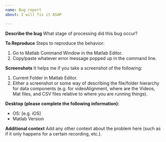 ```yaml
---
name: Bug report
about: I will fix it ASAP

---
```


**Describe the bug**
What stage of processing did this bug occur?

**To Reproduce**
Steps to reproduce the behavior:
1. Go to Matlab Command Window in the Matlab Editor.
2. Copy/paste whatever error message popped up in the command line.

**Screenshots**
It helps me if you take a screenshot of the following:
1. Current Folder in Matlab Editor.
2. Either a screenshot or some way of describing the file/folder hierarchy for data components (e.g. for videoAlignment, where are the Videos, Mat files, and CSV files relative to where you are running things). 

**Desktop (please complete the following information):**
 - OS: [e.g. iOS]
 - Matlab Version

**Additional context**
Add any other context about the problem here (such as if it only happens for a certain recording, etc.).
